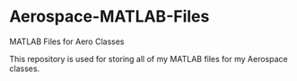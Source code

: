 # Aerospace-MATLAB-Files
MATLAB Files for Aero Classes

This repository is used for storing all of my MATLAB files for my Aerospace classes.
